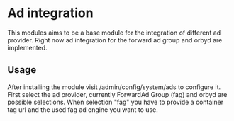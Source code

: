 # Ad integration

This modules aims to be a base module for the integration of different ad provider. Right now ad integration for the forward ad group and orbyd are implemented.

## Usage
After installing the module visit /admin/config/system/ads to configure it. 
First select the ad provider, currently ForwardAd Group (fag) and orbyd are possible selections. When selection "fag" you have to provide a container tag url and the used fag ad engine you want to use.

